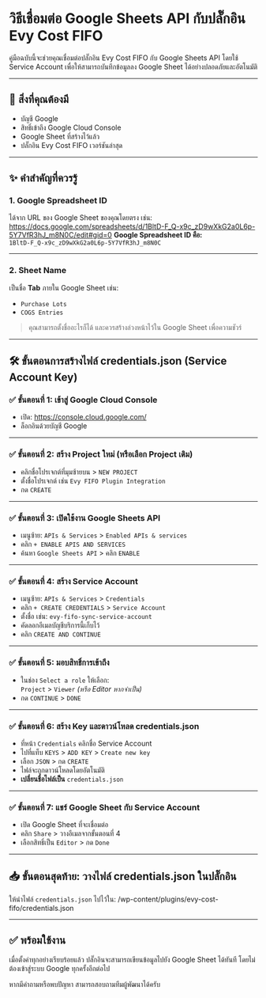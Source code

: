 # วิธีเชื่อมต่อ Google Sheets API กับปลั๊กอิน Evy Cost FIFO

คู่มือฉบับนี้จะช่วยคุณเชื่อมต่อปลั๊กอิน Evy Cost FIFO กับ Google Sheets API โดยใช้ Service Account เพื่อให้สามารถบันทึกข้อมูลลง Google Sheet ได้อย่างปลอดภัยและอัตโนมัติ

---

## 🔑 สิ่งที่คุณต้องมี
- บัญชี Google
- สิทธิ์เข้าถึง Google Cloud Console
- Google Sheet ที่สร้างไว้แล้ว
- ปลั๊กอิน Evy Cost FIFO เวอร์ชันล่าสุด

---

## ✨ คำสำคัญที่ควรรู้

### 1. **Google Spreadsheet ID**
ได้จาก URL ของ Google Sheet ของคุณโดยตรง เช่น: https://docs.google.com/spreadsheets/d/1BltD-F_Q-x9c_zD9wXkG2a0L6p-5Y7VfR3hJ_m8N0C/edit#gid=0
**Google Spreadsheet ID คือ:**  
`1BltD-F_Q-x9c_zD9wXkG2a0L6p-5Y7VfR3hJ_m8N0C`

---

### 2. **Sheet Name**
เป็นชื่อ **Tab** ภายใน Google Sheet เช่น:
- `Purchase Lots`
- `COGS Entries`

> คุณสามารถตั้งชื่ออะไรก็ได้ และควรสร้างล่วงหน้าไว้ใน Google Sheet เพื่อความชัวร์

---

## 🛠 ขั้นตอนการสร้างไฟล์ credentials.json (Service Account Key)

### ✅ ขั้นตอนที่ 1: เข้าสู่ Google Cloud Console
- เปิด: https://console.cloud.google.com/
- ล็อกอินด้วยบัญชี Google

---

### ✅ ขั้นตอนที่ 2: สร้าง Project ใหม่ (หรือเลือก Project เดิม)
- คลิกชื่อโปรเจกต์ที่มุมซ้ายบน > `NEW PROJECT`
- ตั้งชื่อโปรเจกต์ เช่น `Evy FIFO Plugin Integration`
- กด `CREATE`

---

### ✅ ขั้นตอนที่ 3: เปิดใช้งาน Google Sheets API
- เมนูซ้าย: `APIs & Services` > `Enabled APIs & services`
- คลิก `+ ENABLE APIS AND SERVICES`
- ค้นหา `Google Sheets API` > คลิก `ENABLE`

---

### ✅ ขั้นตอนที่ 4: สร้าง Service Account
- เมนูซ้าย: `APIs & Services` > `Credentials`
- คลิก `+ CREATE CREDENTIALS` > `Service Account`
- ตั้งชื่อ เช่น: `evy-fifo-sync-service-account`
- คัดลอกอีเมลบัญชีบริการนี้เก็บไว้
- คลิก `CREATE AND CONTINUE`

---

### ✅ ขั้นตอนที่ 5: มอบสิทธิ์การเข้าถึง
- ในช่อง `Select a role` ให้เลือก:  
  `Project` > `Viewer` *(หรือ Editor หากจำเป็น)*
- กด `CONTINUE` > `DONE`

---

### ✅ ขั้นตอนที่ 6: สร้าง Key และดาวน์โหลด credentials.json
- ที่หน้า `Credentials` คลิกชื่อ Service Account
- ไปที่แท็บ `KEYS` > `ADD KEY` > `Create new key`
- เลือก `JSON` > กด `CREATE`
- ไฟล์จะถูกดาวน์โหลดโดยอัตโนมัติ
- **เปลี่ยนชื่อไฟล์เป็น** `credentials.json`

---

### ✅ ขั้นตอนที่ 7: แชร์ Google Sheet กับ Service Account
- เปิด Google Sheet ที่จะเชื่อมต่อ
- คลิก `Share` > วางอีเมลจากขั้นตอนที่ 4
- เลือกสิทธิ์เป็น `Editor` > กด `Done`

---

## 📥 ขั้นตอนสุดท้าย: วางไฟล์ credentials.json ในปลั๊กอิน

ให้นำไฟล์ `credentials.json` ไปไว้ใน: /wp-content/plugins/evy-cost-fifo/credentials.json


---

## ✅ พร้อมใช้งาน
เมื่อตั้งค่าทุกอย่างเรียบร้อยแล้ว ปลั๊กอินจะสามารถเขียนข้อมูลไปยัง Google Sheet ได้ทันที โดยไม่ต้องเข้าสู่ระบบ Google ทุกครั้งอีกต่อไป

หากมีคำถามหรือพบปัญหา สามารถสอบถามทีมผู้พัฒนาได้ครับ
